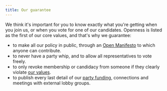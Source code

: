 ```yaml
---
title: Our guarantee
---
```


We think it's important for you to know exactly what you're getting when you join us, or when you vote for one of our candidates. Openness is listed as the first of our core values, and that's why we guarantee:

*   to make all our policy in public, through an [Open Manifesto](http://www.openpolitics.org.uk "Open Manifesto") to which anyone can contribute.
*   to never have a party whip, and to allow all representatives to vote freely.
*   to only revoke membership or candidacy from someone if they clearly violate [our values](/our_values.html).
*   to publish every last detail of our [party funding](/about/finances), connections and meetings with external lobby groups.